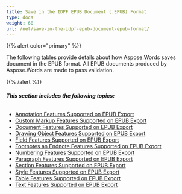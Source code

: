```yaml
---
title: Save in the IDPF EPUB Document (.EPUB) Format
type: docs
weight: 60
url: /net/save-in-the-idpf-epub-document-epub-format/
---
```


{{% alert color="primary" %}} 

The following tables provide details about how Aspose.Words saves document in the EPUB format. All EPUB documents produced by Aspose.Words are made to pass validation.

{{% /alert %}} 
###### **This section includes the following topics:** 
- [Annotation Features Supported on EPUB Export](/words/net/annotation-features-supported-on-epub-export-html/)
- [Custom Markup Features Supported on EPUB Export](/words/net/custom-markup-features-supported-on-epub-export-html/)
- [Document Features Supported on EPUB Export](/words/net/document-features-supported-on-epub-export-html/)
- [Drawing Object Features Supported on EPUB Export](/words/net/drawing-object-features-supported-on-epub-export-html/)
- [Field Features Supported on EPUB Export](/words/net/field-features-supported-on-epub-export-html/)
- [Footnotes an Endnote Features Supported on EPUB Export](/words/net/footnotes-an-endnote-features-supported-on-epub-export-html/)
- [Numbering Features Supported on EPUB Export](/words/net/numbering-features-supported-on-epub-export-html/)
- [Paragraph Features Supported on EPUB Export](/words/net/paragraph-features-supported-on-epub-export-html/)
- [Section Features Supported on EPUB Export](/words/net/section-features-supported-on-epub-export-html/)
- [Style Features Supported on EPUB Export](/words/net/style-features-supported-on-epub-export-html/)
- [Table Features Supported on EPUB Export](/words/net/table-features-supported-on-epub-export-html/)
- [Text Features Supported on EPUB Export](/words/net/text-features-supported-on-epub-export-html/)
